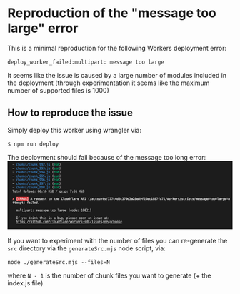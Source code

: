 # Reproduction of the "message too large" error

This is a minimal reproduction for the following Workers deployment error:
```
deploy_worker_failed:multipart: message too large
```

It seems like the issue is caused by a large number of modules included in the deployment (through experimentation it seems like the maximum number of supported files is 1000)

## How to reproduce the issue

Simply deploy this worker using wrangler via:
```
$ npm run deploy
```

The deployment should fail because of the message too long error:
![screenshot of the error](./error-screenshot.png)

If you want to experiment with the number of files you can re-generate the `src` directory
via the `generateSrc.mjs` node script, via:
```
node ./generateSrc.mjs --files=N
```
where `N - 1` is the number of chunk files you want to generate (+ the index.js file)
